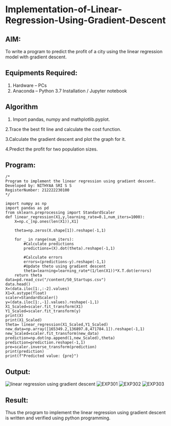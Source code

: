 # Implementation-of-Linear-Regression-Using-Gradient-Descent

## AIM:
To write a program to predict the profit of a city using the linear regression model with gradient descent.

## Equipments Required:
1. Hardware – PCs
2. Anaconda – Python 3.7 Installation / Jupyter notebook

## Algorithm
1. Import pandas, numpy and mathplotlib.pyplot.

2.Trace the best fit line and calculate the cost function.

3.Calculate the gradient descent and plot the graph for it.

4.Predict the profit for two population sizes.
 

## Program:
```
/*
Program to implement the linear regression using gradient descent.
Developed by: NITHYAA SRI S S
RegisterNumber: 212222230100 
*/
```
```
import numpy as np 
import pandas as pd
from sklearn.preprocessing import StandardScaler
def linear_regression(X1,y,learning_rate=0.1,num_iters=1000):
    X=np.c_[np.ones(len(X1)),X1]
    
    theta=np.zeros(X.shape[1]).reshape(-1,1)
    
    for _ in range(num_iters):
        #Calculate predictions
        predictions=(X).dot(theta).reshape(-1,1)
        
        #Calculate errors
        errors=(predictions-y).reshape(-1,1)
        #Update theto using gradient descent
        theta=learning=learning_rate*(1/len(X1))*X.T.dot(errors)
    return theta
data=pd.read_csv("/content/50_Startups.csv")
data.head()
X=(data.iloc[1:,:-2].values)
X1=X.astype(float)
scaler=StandardScaler()
y=(data.iloc[1:,-1].values).reshape(-1,1)
X1_Scaled=scaler.fit_transform(X1)
Y1_Scaled=scaler.fit_transform(y)
print(X)
print(X1_Scaled)
theta= linear_regression(X1_Scaled,Y1_Scaled)
new_data=np.array([165349.2,136897.8,471784.1]).reshape(-1,1)
new_Scaled=scaler.fit_transform(new_data)
prediction=np.dot(np.append(1,new_Scaled),theta)
prediction=prediction.reshape(-1,1)
pre=scaler.inverse_transform(prediction)
print(prediction)
print(f"Predicted value: {pre}")
```

## Output:
![linear regression using gradient descent](sam.png)
![EXP301](https://github.com/ssnithyaasri/Implementation-of-Linear-Regression-Using-Gradient-Descent/assets/119122478/322615f1-2e5f-44ac-bc45-1016d46b99c4)
![EXP302](https://github.com/ssnithyaasri/Implementation-of-Linear-Regression-Using-Gradient-Descent/assets/119122478/f4d08276-bafb-4e43-baf4-e9bb961f084b)
![EXP303](https://github.com/ssnithyaasri/Implementation-of-Linear-Regression-Using-Gradient-Descent/assets/119122478/1ee6b0ab-93cc-4e20-9313-df5210419574)





## Result:
Thus the program to implement the linear regression using gradient descent is written and verified using python programming.
